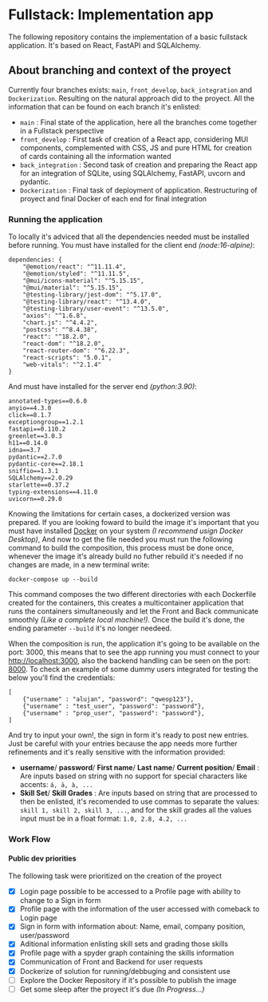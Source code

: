 # Fullstack: Implementation app
The following repository contains the implementation of a basic fullstack application. It's based on React,
FastAPI and SQLAlchemy.

## About branching and context of the proyect
Currently four branches exists: `main`, `front_develop`, `back_integration` and `Dockerization`. Resulting on the natural approach did to the proyect. All the information that can be found on each branch it's enlisted:
- `main` : Final state of the application, here all the branches come together in a Fullstack perspective
- `front_develop` : First task of creation of a React app, considering MUI components, complemented with CSS, JS and pure HTML for creation of cards containing all the information wanted 
- `back_integration` : Second task of creation and preparing the React app for an integration of SQLite, using SQLAlchemy, FastAPI, uvcorn and pydantic.
- `Dockerization` : Final task of deployment of application. Restructuring of proyect and final Docker of each end for final integration

### Running the application
To locally it's adviced that all the dependencies needed must be installed before running. You must have installed for the client end *(node:16-alpine)*:
```
dependencies: {
    "@emotion/react": "^11.11.4",
    "@emotion/styled": "^11.11.5",
    "@mui/icons-material": "^5.15.15",
    "@mui/material": "^5.15.15",
    "@testing-library/jest-dom": "^5.17.0",
    "@testing-library/react": "^13.4.0",
    "@testing-library/user-event": "^13.5.0",
    "axios": "^1.6.8",
    "chart.js": "^4.4.2",
    "postcss": "^8.4.38",
    "react": "^18.2.0",
    "react-dom": "^18.2.0",
    "react-router-dom": "^6.22.3",
    "react-scripts": "5.0.1",
    "web-vitals": "^2.1.4"
}
```
And must have installed for the server end *(python:3.90)*:
```
annotated-types==0.6.0
anyio==4.3.0
click==8.1.7
exceptiongroup==1.2.1
fastapi==0.110.2
greenlet==3.0.3
h11==0.14.0
idna==3.7
pydantic==2.7.0
pydantic-core==2.18.1
sniffio==1.3.1
SQLAlchemy==2.0.29
starlette==0.37.2
typing-extensions==4.11.0
uvicorn==0.29.0
```

Knowing the limitations for certain cases, a dockerized version was prepared. If you are looking foward to build the image it's important that you must have installed [Docker](https://www.docker.com) on your system *(I recommend usign Docker Desktop)*, And now to get the file needed you must run the following command to build the composition, this process must be done once, whenever the image it's already build no futher rebuild it's needed if no changes are made, in a new terminal write:
````
docker-compose up --build
````
This command composes the two different directories with each Dockerfile created for the containers, this creates a multicontainer application that runs the containers simultaneously and let the Front and Back communicate smoothly *(Like a complete local machine!)*. Once the build it's done, the ending parameter `--build` it's no longer needeed. 

When the composition is run, the application it's going to be available on the port: 3000, this means that to see the app running you must connect to your [http://localhost:3000](http://localhost:3000/SignIn), also the backend handling can be seen on the port: [8000](http://localhost:8000/docs). To check an example of some dummy users integrated for testing the below you'll find the credentials:
````
[
    {"username" : "alujan", "password": "qweop123"},
    {"username" : "test_user", "password": "password"},
    {"username" : "prop_user", "password": "password"},
]
````
And try to input your own!, the sign in form it's ready to post new entries. Just be careful with your entries because the app needs more further refinements and it's really sensitive with the information provided:
- **username**/ **password**/ **First name**/ **Last name**/ **Current position**/ **Email** : Are inputs based on string with no support for special characters like accents: `á, ä, à, ...`
- **Skill Set**/ **Skill Grades** : Are inputs based on string that are processed to then be enlisted, it's recomended to use commas to separate the values: `skill 1, skill 2, skill 3, ...`, and for the skill grades all the values input must be in a float format: `1.0, 2.8, 4.2, ...`

### Work Flow
#### Public dev priorities
The following task were prioritized on the creation of the proyect
- [x] Login page possible to be accessed to a Profile page with ability to change to a Sign in form
- [x] Profile page with the information of the user accessed with comeback to Login page
- [x] Sign in form with information about: Name, email, company position, user/password
- [x] Aditional information enlisting skill sets and grading those skills
- [x] Profile page with a spyder graph containing the skills information
- [x] Communication of Front and Backend for user requests
- [x] Dockerize of solution for running/debbuging and consistent use
- [ ] Explore the Docker Repository if it's possible to publish the image
- [ ] Get some sleep after the proyect it's due *(In Progress...)*
